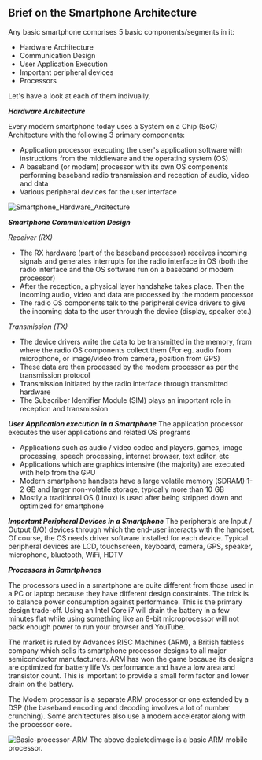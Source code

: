 ## Brief on the Smartphone Architecture
Any basic smartphone comprises 5 basic components/segments in it:
- Hardware Architecture
- Communication Design
- User Application Execution
- Important peripheral devices
- Processors

Let's have a look at each of them indivually,

***Hardware Architecture***

Every modern smartphone today uses a System on a Chip (SoC) Architecture with the following 3 primary components:

- Application processor executing the user's application software with instructions from the middleware and the operating system (OS)
- A baseband (or modem) processor with its own OS components performing baseband radio transmission and reception of audio, video and data
- Various peripheral devices for the user interface

![Smartphone_Hardware_Arcitecture](https://www.evelta.com/product_images/uploaded_images/smartphone-hardware-architecture.png)

***Smartphone Communication Design***

_Receiver (RX)_

- The RX hardware (part of the baseband processor) receives incoming signals and generates interrupts for the radio interface in OS (both the radio interface and the OS software run on a baseband or modem processor)
- After the reception, a physical layer handshake takes place. Then the incoming audio, video and data are processed by the modem processor
- The radio OS components talk to the peripheral device drivers to give the incoming data to the user through the device (display, speaker etc.)

_Transmission (TX)_

- The device drivers write the data to be transmitted in the memory, from where the radio OS components collect them (For eg. audio from microphone, or image/video from camera, position from GPS)
- These data are then processed by the modem processor as per the transmission protocol
- Transmission initiated by the radio interface through transmitted hardware
- The Subscriber Identifier Module (SIM) plays an important role in reception and transmission

***User Application execution in a Smartphone***
The application processor executes the user applications and related OS programs
- Applications such as audio / video codec and players, games, image processing, speech processing, internet browser, text editor, etc
- Applications which are graphics intensive (the majority) are executed with help from the GPU
- Modern smartphone handsets have a large volatile memory (SDRAM) 1-2 GB and larger non-volatile storage, typically more than 10 GB
- Mostly a traditional OS (Linux) is used after being stripped down and optimized for smartphone

***Important Peripheral Devices in a Smartphone***
The peripherals are Input / Output (I/O) devices through which the end-user interacts with the handset. Of course, the OS needs driver software installed for each device. Typical peripheral devices are LCD, touchscreen, keyboard, camera, GPS, speaker, microphone, bluetooth, WiFi, HDTV

***Processors in Samrtphones***

The processors used in a smartphone are quite different from those used in a PC or laptop because they have different design constraints. The trick is to balance power consumption against performance. This is the primary design trade-off. Using an Intel Core i7 will drain the battery in a few minutes flat while using something like an 8-bit microprocessor will not pack enough power to run your browser and YouTube.

The market is ruled by Advances RISC Machines (ARM), a British fabless company which sells its smartphone processor designs to all major semiconductor manufacturers. ARM has won the game because its designs are optimized for battery life Vs performance and have a low area and transistor count. This is important to provide a small form factor and lower drain on the battery.

The Modem processor is a separate ARM processor or one extended by a DSP (the baseband encoding and decoding involves a lot of number crunching). Some architectures also use a modem accelerator along with the processor core.

![Basic-processor-ARM](https://www.evelta.com/product_images/uploaded_images/arm1136jf-s-chip-big.jpg)
The above depictedimage is a basic ARM mobile processor.
